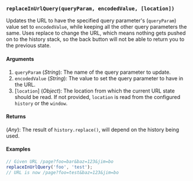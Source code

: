 ### `replaceInUrlQuery(queryParam, encodedValue, [location])`

Updates the URL to have the specified query parameter's (`queryParam`) value set to `encodedValue`, while keeping all the other query parameters the same. Uses replace to change the URL, which means nothing gets pushed on to the history stack, so the back button will not be able to return you to the previous state.

#### Arguments

1. `queryParam` (*String*): The name of the query parameter to update.
1. `encodedValue` (*String*): The value to set the query parameter to have in the URL.
1. [`location`] (*Object*): The location from which the current URL state should be read. If not provided, `location` is read from the configured `history` or the `window`.

#### Returns

(*Any*): The result of `history.replace()`, will depend on the history being used.

#### Examples

```js
// Given URL /page?foo=bar&baz=123&jim=bo
replaceInUrlQuery('foo', 'test');
// URL is now /page?foo=test&baz=123&jim=bo
```
